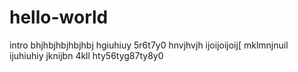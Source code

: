 # hello-world
intro bhjhbjhbjhbjhbj hgiuhiuy 5r6t7y0
hnvjhvjh
ijoijoijoij[
mklmnjnuil
ijuhiuhiy
jknijbn 4kll
hty56tyg87ty8y0
